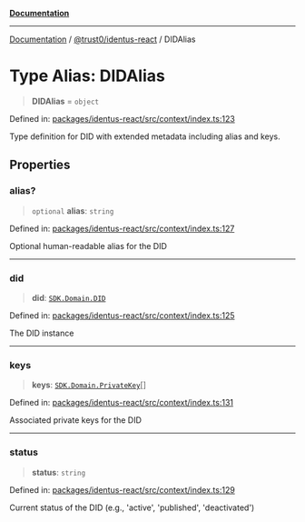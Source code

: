 [**Documentation**](../../../README.md)

***

[Documentation](../../../README.md) / [@trust0/identus-react](../README.md) / DIDAlias

# Type Alias: DIDAlias

> **DIDAlias** = `object`

Defined in: [packages/identus-react/src/context/index.ts:123](https://github.com/trust0-project/identus/blob/3514dce326cc00fe35b9c6892e846796fef0a57b/packages/identus-react/src/context/index.ts#L123)

Type definition for DID with extended metadata including alias and keys.

## Properties

### alias?

> `optional` **alias**: `string`

Defined in: [packages/identus-react/src/context/index.ts:127](https://github.com/trust0-project/identus/blob/3514dce326cc00fe35b9c6892e846796fef0a57b/packages/identus-react/src/context/index.ts#L127)

Optional human-readable alias for the DID

***

### did

> **did**: [`SDK.Domain.DID`](https://github.com/hyperledger-identus/sdk-ts/blob/main/docs/sdk/modules.md)

Defined in: [packages/identus-react/src/context/index.ts:125](https://github.com/trust0-project/identus/blob/3514dce326cc00fe35b9c6892e846796fef0a57b/packages/identus-react/src/context/index.ts#L125)

The DID instance

***

### keys

> **keys**: [`SDK.Domain.PrivateKey`](https://github.com/hyperledger-identus/sdk-ts/blob/main/docs/sdk/modules.md)[]

Defined in: [packages/identus-react/src/context/index.ts:131](https://github.com/trust0-project/identus/blob/3514dce326cc00fe35b9c6892e846796fef0a57b/packages/identus-react/src/context/index.ts#L131)

Associated private keys for the DID

***

### status

> **status**: `string`

Defined in: [packages/identus-react/src/context/index.ts:129](https://github.com/trust0-project/identus/blob/3514dce326cc00fe35b9c6892e846796fef0a57b/packages/identus-react/src/context/index.ts#L129)

Current status of the DID (e.g., 'active', 'published', 'deactivated')
